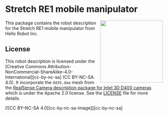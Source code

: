 # Stretch RE1 mobile manipulator

<img src="https://user-images.githubusercontent.com/1189580/231714918-761b62cc-cfa6-4443-9962-01579c34b51a.png" width=200 align="right">

This package contains the robot description for the Stretch RE1 mobile manipulator from Hello Robot Inc.

## License

This robot description is licensed under the [Creative Commons Attribution-NonCommercial-ShareAlike-4.0-International][cc-by-nc-sa] (CC BY-NC-SA 4.0). It incorporate the ``d435.dae`` mesh from the [RealSense Camera description package for Intel 3D D400 cameras](https://github.com/IntelRealSense/realsense-ros/tree/development/realsense2_description) which is under the Apache 2.0 license. See the [LICENSE](LICENSE) file for more details.

[![CC BY-NC-SA 4.0][cc-by-nc-sa-image]][cc-by-nc-sa]

[cc-by--nc-sa]: http://creativecommons.org/licenses/by-nc-sa/4.0/
[cc-by--nc-sa-image]: https://licensebuttons.net/l/by-nc-sa/4.0/88x31.png
